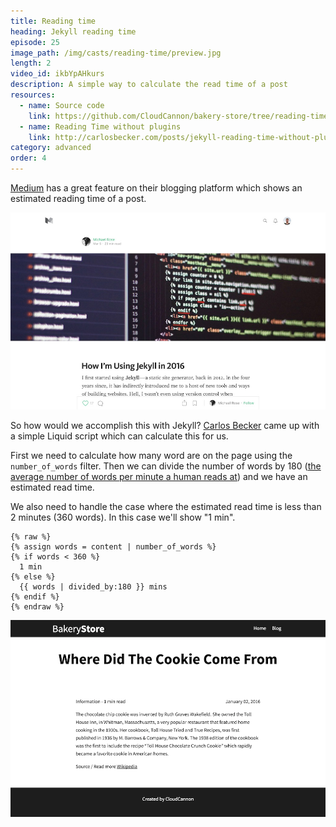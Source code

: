```yaml
---
title: Reading time
heading: Jekyll reading time
episode: 25
image_path: /img/casts/reading-time/preview.jpg
length: 2
video_id: ikbYpAHkurs
description: A simple way to calculate the read time of a post
resources:
  - name: Source code
    link: https://github.com/CloudCannon/bakery-store/tree/reading-time
  - name: Reading Time without plugins
    link: http://carlosbecker.com/posts/jekyll-reading-time-without-plugins
category: advanced
order: 4
---
```

[Medium](https://medium.com) has a great feature on their blogging platform which shows an estimated reading time of a post.

![Medium Michael Rose](/img/casts/reading-time/medium.jpg)

So how would we accomplish this with Jekyll? [Carlos Becker](http://carlosbecker.com/posts/jekyll-reading-time-without-plugins) came up with a simple Liquid script which can calculate this for us.

First we need to calculate how many word are on the page using the `number_of_words` filter. Then we can divide the number of words by 180 ([the average number of words per minute a human reads at](https://en.wikipedia.org/wiki/Words_per_minute)) and we have an estimated read time.

We also need to handle the case where the estimated read time is less than 2 minutes (360 words). In this case we'll show "1 min".

~~~liquid
{% raw %}
{% assign words = content | number_of_words %}
{% if words < 360 %}
  1 min
{% else %}
  {{ words | divided_by:180 }} mins
{% endif %}
{% endraw %}
~~~

![Finished read time](/img/casts/reading-time/finished.png)
